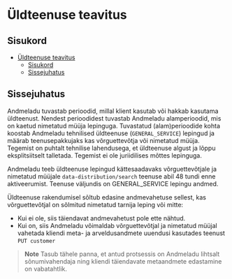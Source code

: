 # Üldteenuse teavitus

## Sisukord

- [Üldteenuse teavitus](#üldteenuse-teavitus)
  - [Sisukord](#sisukord)
  - [Sissejuhatus](#sissejuhatus)

## Sissejuhatus

Andmeladu tuvastab perioodid, millal klient kasutab või hakkab kasutama üldteenust. Nendest perioodidest tuvastab Andmeladu alamperioodid, mis on kaetud nimetatud müüja lepinguga. 
Tuvastatud (alam)perioodide kohta koostab Andmeladu tehnilised üldteenuse (`GENERAL_SERVICE`) lepingud ja määrab teenusepakkujaks kas võrguettevõtja või nimetatud müüja. 
Tegemist on puhtalt tehnilise lahendusega, et üldteenuse algust ja lõppu eksplitsiitselt talletada. Tegemist ei ole juriidilises mõttes lepinguga.

Andmeladu teeb üldteenuse lepingud kättesaadavaks võrguettevõtjale ja nimetatud müüjale `data-distribution/search` teenuse abil 48 tundi enne aktiveerumist.
Teenuse väljundis on GENERAL_SERVICE lepingu andmed.

Üldteenuse rakendumisel sõltub edasine andmevahetuse sellest, kas võrguettevõtjal on sõlmitud nimetatud tarnija leping või mitte:

- Kui ei ole, siis täiendavat andmevahetust pole ette nähtud.
- Kui on, siis Andmeladu võimaldab võrguettevõtjal ja nimetatud müüjal vahetada kliendi meta- ja arveldusandmete uuendusi kasutades teenust `PUT customer`

> **Note**
> Tasub tähele panna, et antud protsessis on Andmeladu lihtsalt sõnumivahendaja ning kliendi täiendavate metaandmete edastamine on vabatahtlik.
